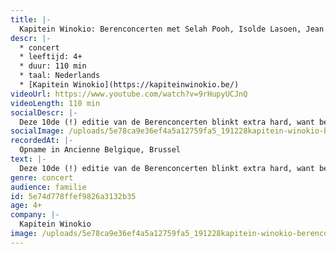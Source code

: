 ```yaml
---
title: |-
  Kapitein Winokio: Berenconcerten met Selah Pooh, Isolde Lasoen, Jean Blaute & Stefaan Degand
descr: |-
  * concert
  * leeftijd: 4+
  * duur: 110 min
  * taal: Nederlands
  * [Kapitein Winokio](https://kapiteinwinokio.be/)
videoUrl: https://www.youtube.com/watch?v=9rHupyUCJnQ
videoLength: 110 min
socialDescr: |-
  Deze 10de (!) editie van de Berenconcerten blinkt extra hard, want behalve het dek van het schip, poetsen Kapitein Winokio, Mevrouw De Poes, De Matrozen én AB ook hun glimmende schoenen op voor de rode loper. En die roder loper is meer dan terecht, want tijdens de afgelopen edities passeerden indrukwekkende (al dan niet muzikale) guests de revue die zich perfect acclimatiseerden in De Wondere Wereld van Kapitein Winokio. Keer op keer waren het hartverwarmende voorstellingen met De Matrozen als gedroomde backing band waar élke Belgisch frontman/frontvrouw van droomt hen in te lijven.Opvallende guests dit jaar: begenadigd acteur Stefan Degand - die met zijn baritonstem tevens zijn eerste stappen in de Vlaamse Opera zette – en de fenomenale trommelaarster Isolde Lasoen. En, oh! Wie zou die illustere bekende Selah Pooh dan wel niet zijn?
socialImage: /uploads/5e78ca9e36ef4a5a12759fa5_191228kapitein-winokio-berenconcerten-met-isolde-lasoen-stefaan-degand-the-mystery-guestkapitein-berenschow-2019-5.jpg
recordedAt: |-
  Opname in Ancienne Belgique, Brussel
text: |-
  Deze 10de (!) editie van de Berenconcerten blinkt extra hard, want behalve het dek van het schip, poetsen Kapitein Winokio, Mevrouw De Poes, De Matrozen én AB ook hun glimmende schoenen op voor de rode loper. En die roder loper is meer dan terecht, want tijdens de afgelopen edities passeerden indrukwekkende (al dan niet muzikale) guests de revue die zich perfect acclimatiseerden in De Wondere Wereld van Kapitein Winokio. Keer op keer waren het hartverwarmende voorstellingen met De Matrozen als gedroomde backing band waar élke Belgisch frontman/frontvrouw van droomt hen in te lijven.Opvallende guests dit jaar: begenadigd acteur Stefan Degand - die met zijn baritonstem tevens zijn eerste stappen in de Vlaamse Opera zette – en de fenomenale trommelaarster Isolde Lasoen. En, oh! Wie zou die illustere bekende Selah Pooh dan wel niet zijn?
genre: concert
audience: familie
id: 5e74d778ffef9826a3132b35
age: 4+
company: |-
  Kapitein Winokio
image: /uploads/5e78ca9e36ef4a5a12759fa5_191228kapitein-winokio-berenconcerten-met-isolde-lasoen-stefaan-degand-the-mystery-guestkapitein-berenschow-2019-5.jpg
---
```

